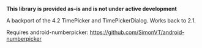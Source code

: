 **This library is provided as-is and is not under active development**

A backport of the 4.2 TimePicker and TimePickerDialog. Works back to 2.1.

Requires android-numberpicker: https://github.com/SimonVT/android-numberpicker
